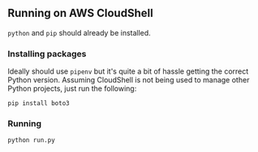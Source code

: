 ## Running on AWS CloudShell

`python` and `pip` should already be installed.

### Installing packages

Ideally should use `pipenv` but it's quite a bit of hassle getting the correct Python version. Assuming CloudShell is not being used to manage other Python projects, just run the following:

`pip install boto3`

### Running

`python run.py`